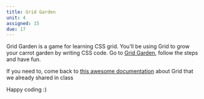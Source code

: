 ```yaml
---
title: Grid Garden
unit: 4
assigned: 15
due: 17
---
```


Grid Garden is a game for learning CSS grid. You'll be using Grid to grow your carrot garden by writing CSS code.
Go to [Grid Garden](https://cssgridgarden.com/), follow the steps and have fun.

If you need to, come back to [this awesome documentation](https://css-tricks.com/snippets/css/complete-guide-grid/) about Grid that we already shared in class

Happy coding :)

